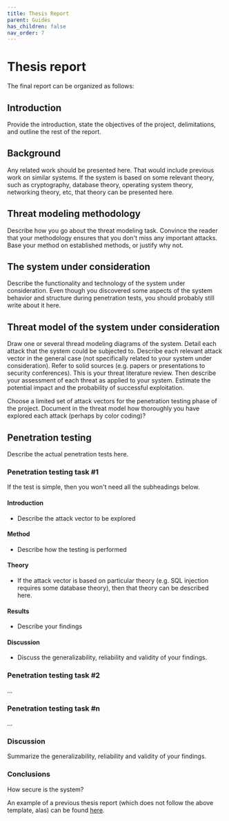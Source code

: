 ```yaml
---
title: Thesis Report
parent: Guides
has_children: false
nav_order: 7
---
```


# Thesis report

The final report can be organized as follows:

## Introduction
Provide the introduction, state the objectives of the project, delimitations, and outline the rest of the report.

## Background
Any related work should be presented here. That would include previous work on similar systems. If the system is based on some relevant theory, such as cryptography, database theory, operating system theory, networking theory, etc, that theory can be presented here. 

## Threat modeling methodology
Describe how you go about the threat modeling task. Convince the reader that your methodology ensures that you don't miss any important attacks. Base your method on established methods, or justify why not.

## The system under consideration
Describe the functionality and technology of the system under consideration. Even though you discovered some aspects of the system behavior and structure during penetration tests, you should probably still write about it here. 

## Threat model of the system under consideration
Draw one or several thread modeling diagrams of the system. Detail each attack that the system could be subjected to. Describe each relevant attack vector in the general case (not specifically related to your system under consideration). Refer to solid sources (e.g. papers or presentations to security conferences). This is your threat literature review. Then describe your assessment of each threat as applied to your system. Estimate the potential impact and the probability of successful exploitation. 

Choose a limited set of attack vectors for the penetration testing phase of the project. Document in the threat model how thoroughly you have explored each attack (perhaps by color coding)?

## Penetration testing
Describe the actual penetration tests here. 

### Penetration testing task #1
If the test is simple, then you won't need all the subheadings below.
#### Introduction
- Describe the attack vector to be explored

#### Method
- Describe how the testing is performed

#### Theory
- If the attack vector is based on particular theory (e.g. SQL injection requires some database theory), then that theory can be described here.

#### Results
- Describe your findings

#### Discussion
- Discuss the generalizability, reliability and validity of your findings.

### Penetration testing task #2
...

### Penetration testing task #n
...

### Discussion
Summarize the generalizability, reliability and validity of your findings.

### Conclusions
How secure is the system?

An example of a previous thesis report (which does not follow the above template, alas) can be found [here](https://kth.diva-portal.org/smash/record.jsf?pid=diva2%3A1358429&dswid=9571). 
